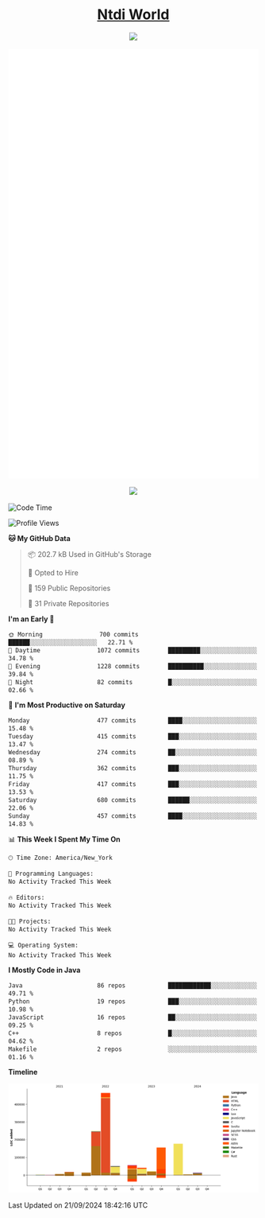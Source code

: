 <h1 align="center"><a href="https://www.ntdi.world">Ntdi World</a></h1>
<p align="center">
  <a href="https://github.com/n-tdi"><img src="https://readme-typing-svg.herokuapp.com?lines=FullStack+Developer;Web+Developer;Open-Source+Enthusiast;Java+Developer;Spigot-API%20Developer;&center=true&width=500&height=50"></a>
</p>

<div align="center">
  <img src="/github-metrics.svg"></img>
  
  <img src="https://komarev.com/ghpvc/?username=n-tdi&color=green"></img>
</div>

<!-- May use later.. idk -->
<!-- <a href="http://www.github.com/n-tdi"><img src="https://github-readme-stats.vercel.app/api?username=n-tdi&show_icons=true&hide=&count_private=true&title_color=0891b2&text_color=ffffff&icon_color=0891b2&bg_color=1c1917&hide_border=true&show_icons=true" alt="n-tdi's GitHub stats" /></a> -->

<!--START_SECTION:waka-->
![Code Time](http://img.shields.io/badge/Code%20Time-324%20hrs%2046%20mins-blue)

![Profile Views](http://img.shields.io/badge/Profile%20Views-1-blue)

**🐱 My GitHub Data** 

> 📦 202.7 kB Used in GitHub's Storage 
 > 
> 💼 Opted to Hire
 > 
> 📜 159 Public Repositories 
 > 
> 🔑 31 Private Repositories 
 > 
**I'm an Early 🐤** 

```text
🌞 Morning                700 commits         ██████░░░░░░░░░░░░░░░░░░░   22.71 % 
🌆 Daytime                1072 commits        █████████░░░░░░░░░░░░░░░░   34.78 % 
🌃 Evening                1228 commits        ██████████░░░░░░░░░░░░░░░   39.84 % 
🌙 Night                  82 commits          █░░░░░░░░░░░░░░░░░░░░░░░░   02.66 % 
```
📅 **I'm Most Productive on Saturday** 

```text
Monday                   477 commits         ████░░░░░░░░░░░░░░░░░░░░░   15.48 % 
Tuesday                  415 commits         ███░░░░░░░░░░░░░░░░░░░░░░   13.47 % 
Wednesday                274 commits         ██░░░░░░░░░░░░░░░░░░░░░░░   08.89 % 
Thursday                 362 commits         ███░░░░░░░░░░░░░░░░░░░░░░   11.75 % 
Friday                   417 commits         ███░░░░░░░░░░░░░░░░░░░░░░   13.53 % 
Saturday                 680 commits         ██████░░░░░░░░░░░░░░░░░░░   22.06 % 
Sunday                   457 commits         ████░░░░░░░░░░░░░░░░░░░░░   14.83 % 
```


📊 **This Week I Spent My Time On** 

```text
🕑︎ Time Zone: America/New_York

💬 Programming Languages: 
No Activity Tracked This Week

🔥 Editors: 
No Activity Tracked This Week

🐱‍💻 Projects: 
No Activity Tracked This Week

💻 Operating System: 
No Activity Tracked This Week
```

**I Mostly Code in Java** 

```text
Java                     86 repos            ████████████░░░░░░░░░░░░░   49.71 % 
Python                   19 repos            ███░░░░░░░░░░░░░░░░░░░░░░   10.98 % 
JavaScript               16 repos            ██░░░░░░░░░░░░░░░░░░░░░░░   09.25 % 
C++                      8 repos             █░░░░░░░░░░░░░░░░░░░░░░░░   04.62 % 
Makefile                 2 repos             ░░░░░░░░░░░░░░░░░░░░░░░░░   01.16 % 
```



**Timeline**

![Lines of Code chart](https://raw.githubusercontent.com/n-tdi/n-tdi/main/assets/bar_graph.png)


 Last Updated on 21/09/2024 18:42:16 UTC
<!--END_SECTION:waka-->
